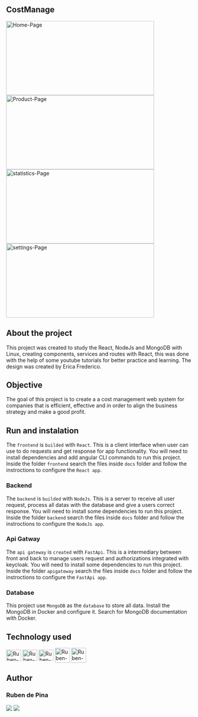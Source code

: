 ## CostManage

<div style="display: inline_block">
    <img align="center" alt="Home-Page" height="200" width="400" src="">
    <img align="center" alt="Product-Page" height="200" width="400" src="">
    <img align="center" alt="statistics-Page" height="200" width="400" src="">
    <img align="center" alt="settings-Page" height="200" width="400" src="">
</div>

## About the project

This project was created to study the React, NodeJs and MongoDB with Linux, creating components, services and routes with React, this was done with the help of some youtube tutorials for better practice and learning. The design was created by Erica Frederico. 

## Objective

The goal of this project is to create a a cost management web system for companies that is efficient, effective and
in order to align the business strategy and make a good profit.

## Run and instalation

The `frontend` is `builded` with `React`. This is a client interface when user can use to do requests and get response for app functionality. You will need to install dependencies and add angular CLI commands to run this project.
Inside the folder `frontend` search the files inside `docs` folder and follow the instroctions to configure the `React app`.

### Backend

The `backend` is `builded` with `NodeJs`. This is a server to receive all user request, process all datas with the database and give a users correct response. You will need to install some dependencies to run this project.
Inside the folder `backend` search the files inside `docs` folder and follow the instroctions to configure the `NodeJs app`.

### Api Gatway

The `api gateway` is `created` with `FastApi`. This is a intermediary between front and back to manage users request and authorizations integrated with keycloak. You will need to install some dependencies to run this project.
Inside the folder `apigateway` search the files inside `docs` folder and follow the instroctions to configure the `FastApi app`.

### Database

This project use `MongoDB` as the `database` to store all data. Install the MongoDB in Docker and configure it. Search for MongoDB documentation with Docker.

## Technology used

<p><div style="display: inline_block">
  <img align="center" alt="Ruben-git" height="30" width="40" src="https://cdn.jsdelivr.net/gh/devicons/devicon/icons/git/git-original.svg" />
  <img align="center" alt="Ruben-git" height="30" width="40" src="https://cdn.jsdelivr.net/gh/devicons/devicon/icons/github/github-original-wordmark.svg" />
  <img align="center" alt="Ruben-React" height="30" width="40" src="https://cdn.jsdelivr.net/gh/devicons/devicon/icons/react/react-original-wordmark.svg">
  <img align="center" alt="Ruben-NojeJs" height="40" width="40" src="https://cdn.jsdelivr.net/gh/devicons/devicon/icons/nodejs/nodejs-original.svg">
  <img align="center" alt="Ruben-MongoDB" height="40" width="40" src="https://cdn.jsdelivr.net/gh/devicons/devicon/icons/mongodb/mongodb-original-wordmark.svg">
</div></p>

## Author

### Ruben de Pina

<p><div>
    <a href = "mailto:rubenpina758@gmail.com"><img src="https://img.shields.io/badge/-Gmail-%23333?style=for-the-badge&logo=gmail&logoColor=white" target="_blank"></a>
   <a href="https://www.linkedin.com/in/ruben-pina-3851b4235/" target="_blank"><img src="https://img.shields.io/badge/-LinkedIn-%230077B5?style=for-the-badge&logo=linkedin&logoColor=white" target="_blank"></a>
</div></p>
